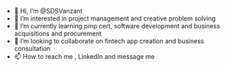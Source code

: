 - 👋 Hi, I’m @SDSVanzant
- 👀 I’m interested in project management and creative problem solving
- 🌱 I’m currently learning pmp cert, software development and business acquisitions and procurement
- 💞️ I’m looking to collaborate on fintech app creation and business consultation
- 📫 How to reach me , LinkedIn and message me 

<!---
SDSVanzant/SDSVanzant is a ✨ special ✨ repository because its `README.md` (this file) appears on your GitHub profile.
You can click the Preview link to take a look at your changes.
--->
